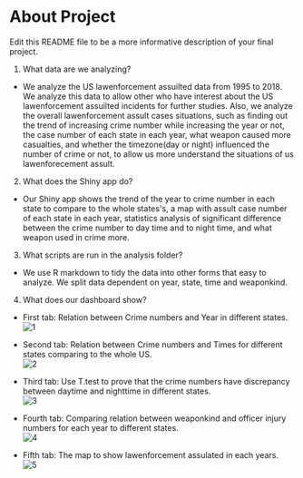# About Project

Edit this README file to be a more informative description of your final project.

1. What data are we analyzing?  

- We analyze the US lawenforcement assuilted data from 1995 to 2018. We analyze this data to allow other who have interest about the US lawenforcement assuilted incidents for further studies.  Also, we analyze the overall lawenforcement assult cases situations, such as finding out the trend of increasing crime number while increasing the year or not, the case number of each state in each year, what weapon caused more casualties, and whether the timezone(day or night) influenced the number of crime  or not, to allow us more understand the situations of us lawenforecement assult.   

2. What does the Shiny app do?  

- Our Shiny app shows the trend of the year to crime number in each state to compare to the whole states's, a map with assult case number of each state in each year, statistics analysis of significant difference between the crime number to day time and to night time, and what weapon used in crime more.  

3. What scripts are run in the analysis folder?  

- We use  R markdown to tidy the data into other forms that easy to analyze. We split data dependent on year, state, time and weaponkind.

4. What does our dashboard show?

- First tab: Relation between Crime numbers and Year in different states.  
![1](https://user-images.githubusercontent.com/67025904/134401182-f0534c05-af46-4023-aa2a-2ed0910f2b7e.jpg)  


- Second tab: Relation between Crime numbers and Times for different states comparing to the whole US.  
![2](https://user-images.githubusercontent.com/67025904/134401226-88e61c04-dca8-4adb-b0a5-e0eae40dd2d2.jpg)  


- Third tab: Use T.test to prove that the crime numbers have discrepancy between daytime and nighttime in different states.  
![3](https://user-images.githubusercontent.com/67025904/134401238-ea1d3f59-ca7f-4480-bec1-a3f01dca3c13.jpg)  


- Fourth tab: Comparing relation between weaponkind and officer injury numbers for each year to different states.  
![4](https://user-images.githubusercontent.com/67025904/134401250-99f4a482-d33f-4b33-9ec1-733b13921da9.jpg)  


- Fifth tab: The map to show lawenforcement assulated in each years.  
![5](https://user-images.githubusercontent.com/67025904/134401290-89062f84-efdb-4ec3-97d8-5aae66f2cac8.jpg)  




